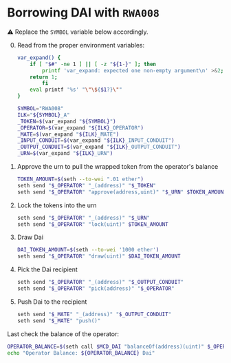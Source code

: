 # Borrowing DAI with `RWA008`

⚠️ Replace the `SYMBOL` variable below accordingly.

0. Read from the proper environment variables:

   ```bash
   var_expand() {
       if [ "$#" -ne 1 ] || [ -z "${1-}" ]; then
           printf 'var_expand: expected one non-empty argument\n' >&2;
       return 1;
           fi
       eval printf '%s' "\"\${$1?}\""
   }

   SYMBOL="RWA008"
   ILK="${SYMBOL}_A"
   _TOKEN=$(var_expand "${SYMBOL}")
   _OPERATOR=$(var_expand "${ILK}_OPERATOR")
   _MATE=$(var_expand "${ILK}_MATE")
   _INPUT_CONDUIT=$(var_expand "${ILK}_INPUT_CONDUIT")
   _OUTPUT_CONDUIT=$(var_expand "${ILK}_OUTPUT_CONDUIT")
   _URN=$(var_expand "${ILK}_URN")
   ```

1. Approve the urn to pull the wrapped token from the operator's balance
   ```bash
   TOKEN_AMOUNT=$(seth --to-wei ".01 ether")
   seth send "$_OPERATOR" "_(address)" "$_TOKEN"
   seth send "$_OPERATOR" "approve(address,uint)" "$_URN" $TOKEN_AMOUNT
   ```
2. Lock the tokens into the urn
   ```bash
   seth send "$_OPERATOR" "_(address)" "$_URN"
   seth send "$_OPERATOR" "lock(uint)" $TOKEN_AMOUNT
   ```
3. Draw Dai
   ```bash
   DAI_TOKEN_AMOUNT=$(seth --to-wei '1000 ether')
   seth send "$_OPERATOR" "draw(uint)" $DAI_TOKEN_AMOUNT
   ```
4. Pick the Dai recipient
   ```bash
   seth send "$_OPERATOR" "_(address)" "$_OUTPUT_CONDUIT"
   seth send "$_OPERATOR" "pick(address)" "$_OPERATOR"
   ```
5. Push Dai to the recipient
   ```bash
   seth send "$_MATE" "_(address)" "$_OUTPUT_CONDUIT"
   seth send "$_MATE" "push()"
   ```

Last check the balance of the operator:

```bash
OPERATOR_BALANCE=$(seth call $MCD_DAI "balanceOf(address)(uint)" $_OPERATOR | seth --from-wei)
echo "Operator Balance: ${OPERATOR_BALANCE} Dai"
```
